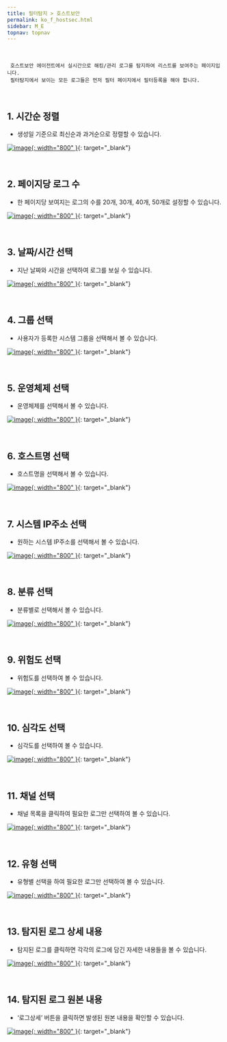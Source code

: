 ```yaml
---
title: 필터탐지 > 호스트보안
permalink: ko_f_hostsec.html
sidebar: M_E
topnav: topnav
---
```


<br />

     호스트보안 에이전트에서 실시간으로 해킹/관리 로그를 탐지하여 리스트를 보여주는 페이지입니다.
     필터탐지에서 보이는 모든 로그들은 먼저 필터 페이지에서 필터등록을 해야 합니다.

<br />

## 1. 시간순 정렬
- 생성일 기준으로 최신순과 과거순으로 정렬할 수 있습니다.

 [![image](/docs/images\Manual\edr\filter\hostsec\001.png){: width="800" }](/docs/images\Manual\edr\filter\hostsec\001.png){: target="_blank"}

<br />

## 2. 페이지당 로그 수
- 한 페이지당 보여지는 로그의 수를 20개, 30개, 40개, 50개로 설정할 수 있습니다.

[![image](/docs/images\Manual\edr\filter\hostsec\002.png){: width="800" }](/docs/images\Manual\edr\filter\hostsec\002.png){: target="_blank"}

<br />

## 3. 날짜/시간 선택
- 지난 날짜와 시간을 선택하여 로그를 보실 수 있습니다.

[![image](/docs/images\Manual\edr\filter\hostsec\003.png){: width="800" }](/docs/images\Manual\edr\filter\hostsec\003.png){: target="_blank"} 

<br />

## 4. 그룹 선택
- 사용자가 등록한 시스템 그룹을 선택해서 볼 수 있습니다.

[![image](/docs/images\Manual\edr\filter\hostsec\004.png){: width="800" }](/docs/images\Manual\edr\filter\hostsec\004.png){: target="_blank"}

<br />

## 5. 운영체제 선택
- 운영체제를 선택해서 볼 수 있습니다.

[![image](/docs/images\Manual\edr\filter\hostsec\005.png){: width="800" }](/docs/images\Manual\edr\filter\hostsec\005.png){: target="_blank"}

<br />

## 6. 호스트명 선택
- 호스트명을 선택해서 볼 수 있습니다.

[![image](/docs/images\Manual\edr\filter\hostsec\006.png){: width="800" }](/docs/images\Manual\edr\filter\hostsec\006.png){: target="_blank"}

<br />

## 7. 시스템 IP주소 선택
- 원하는 시스템 IP주소를 선택해서 볼 수 있습니다.

[![image](/docs/images\Manual\edr\filter\hostsec\007.png){: width="800" }](/docs/images\Manual\edr\filter\hostsec\007.png){: target="_blank"}

<br />

## 8. 분류 선택
- 분류별로 선택해서 볼 수 있습니다.

[![image](/docs/images\Manual\edr\filter\hostsec\008.png){: width="800" }](/docs/images\Manual\edr\filter\hostsec\008.png){: target="_blank"}

<br />

## 9. 위험도 선택
- 위험도를 선택하여 볼 수 있습니다.

[![image](/docs/images\Manual\edr\filter\hostsec\009.png){: width="800" }](/docs/images\Manual\edr\filter\hostsec\009.png){: target="_blank"}
 
 <br />

## 10. 심각도 선택
- 심각도를 선택하여 볼 수 있습니다.

[![image](/docs/images\Manual\edr\filter\hostsec\010.png){: width="800" }](/docs/images\Manual\edr\filter\hostsec\010.png){: target="_blank"}

<br />

## 11. 채널 선택
- 채널 목록을 클릭하여 필요한 로그만 선택하여 볼 수 있습니다.

[![image](/docs/images\Manual\edr\filter\hostsec\011.png){: width="800" }](/docs/images\Manual\edr\filter\hostsec\011.png){: target="_blank"}

<br />

## 12. 유형 선택
- 유형별 선택을 하여 필요한 로그만 선택하여 볼 수 있습니다.

[![image](/docs/images\Manual\edr\filter\hostsec\012.png){: width="800" }](/docs/images\Manual\edr\filter\hostsec\012.png){: target="_blank"}

<br />


## 13. 탐지된 로그 상세 내용
- 탐지된 로그를 클릭하면 각각의 로그에 담긴 자세한 내용들을 볼 수 있습니다.

[![image](/docs/images\Manual\edr\filter\hostsec\013.png){: width="800" }](/docs/images\Manual\edr\filter\hostsec\013.png){: target="_blank"}
 
 <br />
 
## 14. 탐지된 로그 원본 내용
- ‘로그상세’ 버튼을 클릭하면 발생된 원본 내용을 확인할 수 있습니다.

[![image](/docs/images\Manual\edr\filter\hostsec\014.png){: width="800" }](/docs/images\Manual\edr\filter\hostsec\014.png){: target="_blank"}

